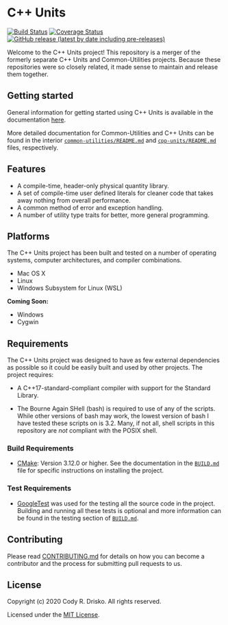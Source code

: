 # C++ Units

[![Build Status](https://travis-ci.com/crdrisko/cpp-units.svg?branch=master)](docs/QUICK_LINKS.md#Current-Build-Status) [![Coverage Status](https://coveralls.io/repos/github/crdrisko/cpp-units/badge.svg?branch=master)](docs/QUICK_LINKS.md#Code-Coverage) [![GitHub release (latest by date including pre-releases)](https://img.shields.io/github/v/release/crdrisko/cpp-units?include_prereleases)](https://github.com/crdrisko/cpp-units/releases)

Welcome to the C++ Units project! This repository is a merger of the formerly separate C++ Units and Common-Utilities projects. Because these repositories were so closely related, it made sense to maintain and release them together.

## Getting started

General information for getting started using C++ Units is available in the documentation [here](docs/PRIMER.md).

More detailed documentation for Common-Utilities and C++ Units can be found in the interior [`common-utilities/README.md`](common-utilities/README.md) and [`cpp-units/README.md`](cpp-units/README.md) files, respectively.

## Features

- A compile-time, header-only physical quantity library.
- A set of compile-time user defined literals for cleaner code that takes away nothing from overall performance.
- A common method of error and exception handling.
- A number of utility type traits for better, more general programming.

## Platforms

The C++ Units project has been built and tested on a number of operating systems, computer architectures, and compiler combinations.

- Mac OS X
- Linux
- Windows Subsystem for Linux (WSL)

**Coming Soon:**

- Windows
- Cygwin

## Requirements

The C++ Units project was designed to have as few external dependencies as possible so it could be easily built and used by other projects. The project requires:

- A C++17-standard-compliant compiler with support for the Standard Library.

- The Bourne Again SHell (bash) is required to use of any of the scripts. While other versions of bash may work, the lowest version of bash I have tested these scripts on is 3.2. Many, if not all, shell scripts in this repository are *not* compliant with the POSIX shell.

### Build Requirements

- [CMake](https://cmake.org): Version 3.12.0 or higher. See the documentation in the [`BUILD.md`](docs/BUILD.md) file for specific instructions on installing the project.

### Test Requirements

- [GoogleTest](https://github.com/google/googletest) was used for the testing all the source code in the project. Building and running all these tests is optional and more information can be found in the testing section of [`BUILD.md`](docs/BUILD.md#Testing).

## Contributing

Please read [CONTRIBUTING.md](docs/CONTRIBUTING.md) for details on how you can become a contributor and the process for submitting pull requests to us.

## License

Copyright (c) 2020 Cody R. Drisko. All rights reserved.

Licensed under the [MIT License](LICENSE).


